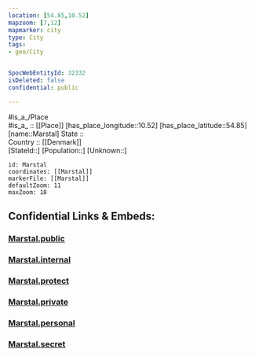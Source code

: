 ```yaml
---
location: [54.85,10.52] 
mapzoom: [7,12] 
mapmarker: city 
type: City
tags:
- geo/City


SpocWebEntityId: 32332
isDeleted: false
confidential: public

---
```

#is_a_/Place  
#is_a_ :: [[Place]] 
[has_place_longitude::10.52] 
[has_place_latitude::54.85] 
[name::Marstal] 
State ::  
Country :: [[Denmark]]  
[StateId::] 
[Population::] 
[Unknown::] 


```leaflet
id: Marstal
coordinates: [[Marstal]] 
markerFile: [[Marstal]] 
defaultZoom: 11 
maxZoom: 18
```


## Confidential Links & Embeds: 

### [Marstal.public](/_public/\Earth\Continent\Europe\Europe~North\Denmark\CityMarstal.public.md) 

### [Marstal.internal](/_internal/\Earth\Continent\Europe\Europe~North\Denmark\CityMarstal.internal.md) 

### [Marstal.protect](/_protect/\Earth\Continent\Europe\Europe~North\Denmark\CityMarstal.protect.md) 

### [Marstal.private](/_private/\Earth\Continent\Europe\Europe~North\Denmark\CityMarstal.private.md) 

### [Marstal.personal](/_personal/\Earth\Continent\Europe\Europe~North\Denmark\CityMarstal.personal.md) 

### [Marstal.secret](/_secret/\Earth\Continent\Europe\Europe~North\Denmark\CityMarstal.secret.md)

